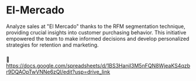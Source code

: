 # El-Mercado
Analyze sales at "El Mercado" thanks to the RFM segmentation technique, providing crucial insights into customer purchasing behavior. This initiative empowered the team to make informed decisions and develop personalized strategies for retention and marketing.
###
📂 https://docs.google.com/spreadsheets/d/1BS3HanjI3M5nFQN8WjeaKS4qzbr9DQAOpTwVNNe6zQI/edit?usp=drive_link

